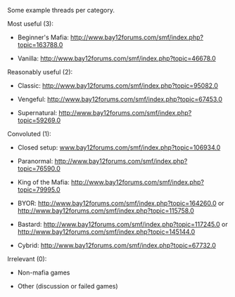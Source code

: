 
Some example threads per category.

Most useful (3):

- Beginner's Mafia: http://www.bay12forums.com/smf/index.php?topic=163788.0

- Vanilla: http://www.bay12forums.com/smf/index.php?topic=46678.0

Reasonably useful (2):

- Classic: http://www.bay12forums.com/smf/index.php?topic=95082.0

- Vengeful: http://www.bay12forums.com/smf/index.php?topic=67453.0 

- Supernatural: http://www.bay12forums.com/smf/index.php?topic=59269.0 

Convoluted (1): 

- Closed setup: www.bay12forums.com/smf/index.php?topic=106934.0

- Paranormal: http://www.bay12forums.com/smf/index.php?topic=76590.0 

- King of the Mafia: http://www.bay12forums.com/smf/index.php?topic=79995.0 

- BYOR: http://www.bay12forums.com/smf/index.php?topic=164260.0 or http://www.bay12forums.com/smf/index.php?topic=115758.0

- Bastard: http://www.bay12forums.com/smf/index.php?topic=117245.0 or http://www.bay12forums.com/smf/index.php?topic=145144.0

- Cybrid: http://www.bay12forums.com/smf/index.php?topic=67732.0

Irrelevant (0):

- Non-mafia games

- Other (discussion or failed games)
